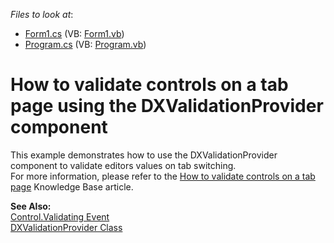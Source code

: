 <!-- default file list -->
*Files to look at*:

* [Form1.cs](./CS/Form1.cs) (VB: [Form1.vb](./VB/Form1.vb))
* [Program.cs](./CS/Program.cs) (VB: [Program.vb](./VB/Program.vb))
<!-- default file list end -->
# How to validate controls on a tab page using the DXValidationProvider component


<p>This example demonstrates how to use the DXValidationProvider component to validate editors values on tab switching.<br />
For more information, please refer to the <a href="https://www.devexpress.com/Support/Center/p/A2708">How to validate controls on a tab page</a> Knowledge Base article.</p><p><strong>See Also:</strong><br />
<a href="http://msdn.microsoft.com/en-us/library/system.windows.forms.control.validating(VS.80).aspx">Control.Validating Event</a><br />
<a href="http://documentation.devexpress.com/#WindowsForms/clsDevExpressXtraEditorsDXErrorProviderDXValidationProvidertopic">DXValidationProvider Class</a></p>

<br/>


